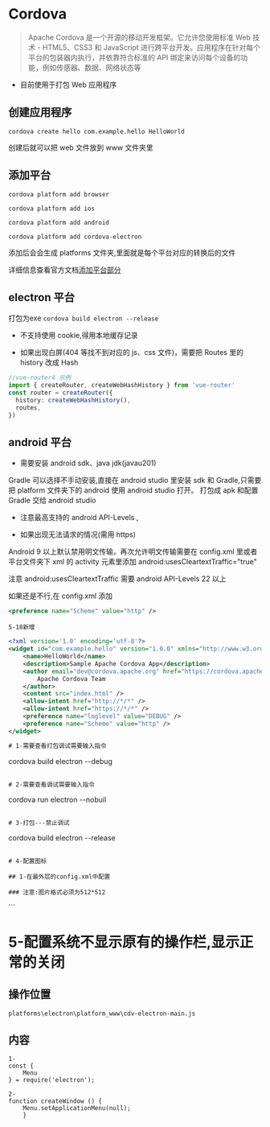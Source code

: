 # Cordova

> Apache Cordova 是一个开源的移动开发框架。它允许您使用标准 Web 技术 - HTML5、CSS3 和 JavaScript 进行跨平台开发。应用程序在针对每个平台的包装器内执行，并依靠符合标准的 API 绑定来访问每个设备的功能，例如传感器、数据、网络状态等

- 目前使用于打包 Web 应用程序

## 创建应用程序

<code>cordova create hello com.example.hello HelloWorld</code>

创建后就可以把 web 文件放到 www 文件夹里

## 添加平台

<code>cordova platform add browser</code>

<code>cordova platform add ios</code>

<code>cordova platform add android</code>

<code>cordova platform add cordova-electron</code>

添加后会会生成 platforms 文件夹,里面就是每个平台对应的转换后的文件

详细信息查看官方文档[添加平台部分](https://cordova.apache.org/docs/en/11.x/guide/platforms/android/index.html)

## electron 平台

打包为exe
<code>cordova build electron --release  </code>

- 不支持使用 cookie,得用本地缓存记录

- 如果出现白屏(404 等找不到对应的 js、css 文件)，需要把 Routes 里的 history 改成 Hash

```ts
//vue-router4 示例
import { createRouter, createWebHashHistory } from 'vue-router'
const router = createRouter({
  history: createWebHashHistory(),
  routes,
})
```

## android 平台

- 需要安装 android sdk、java jdk(javau201)

Gradle 可以选择不手动安装,直接在 android studio 里安装 sdk 和 Gradle,只需要把 platform 文件夹下的 android 使用 android studio 打开。
打包成 apk 和配置 Gradle 交给 android studio

- 注意最高支持的 android API-Levels ,

- 如果出现无法请求的情况(需用 https)

Android 9 以上默认禁用明文传输，再次允许明文传输需要在 config.xml 里或者平台文件夹下 xml 的 activity 元素里添加 android:usesCleartextTraffic="true"

注意 android:usesCleartextTraffic 需要 android API-Levels 22 以上

如果还是不行,在 config.xml 添加

```xml
<preference name="Scheme" value="http" />

```
```
5-18新增
```
```xml
<?xml version='1.0' encoding='utf-8'?>
<widget id="com.example.hello" version="1.0.0" xmlns="http://www.w3.org/ns/widgets" xmlns:cdv="http://cordova.apache.org/ns/1.0">
    <name>HelloWorld</name>
    <description>Sample Apache Cordova App</description>
    <author email="dev@cordova.apache.org" href="https://cordova.apache.org">
        Apache Cordova Team
    </author>
    <content src="index.html" />
    <allow-intent href="http://*/*" />
    <allow-intent href="https://*/*" />
    <preference name="loglevel" value="DEBUG" />
    <preference name="Scheme" value="http" />
</widget>

# 1-需要查看打包调试需要输入指令 

```
cordova build electron --debug
```

# 2-需要查看调试需要输入指令 

```
cordova run electron --nobuil 
```

# 3-打包---禁止调试

```
cordova build electron --release     
```

# 4-配置图标

## 1-在最外层的config.xml中配置

### 注意:图片格式必须为512*512

```
<widget id="com.example.hello" version="1.0.0" xmlns="http://www.w3.org/ns/widgets" xmlns:cdv="http://cordova.apache.org/ns/1.0">
    <platform name="electron">
        <preference name="ElectronSettingsFilePath" value="./settings.json" />
        <icon src="./img/hhf.png" target="app"/>
        <icon src="./img/hhf.png" target="installer"/>
    </platform>
</widget>
```

# 5-配置系统不显示原有的操作栏,显示正常的关闭

## 操作位置

```
platforms\electron\platform_www\cdv-electron-main.js
```

## 内容

```
1-
const {
    Menu
} = require('electron');

2-
function createWindow () {
    Menu.setApplicationMenu(null);
    }

```


